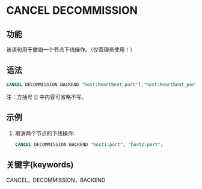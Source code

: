# CANCEL DECOMMISSION

## 功能

该语句用于撤销一个节点下线操作。（仅管理员使用！）

## 语法

```sql
CANCEL DECOMMISSION BACKEND "host:heartbeat_port"[,"host:heartbeat_port"...];
```

注：方括号 [] 中内容可省略不写。

## 示例

1. 取消两个节点的下线操作:

    ```sql
    CANCEL DECOMMISSION BACKEND "host1:port", "host2:port";
    ```

## 关键字(keywords)

CANCEL，DECOMMISSION，BACKEND
